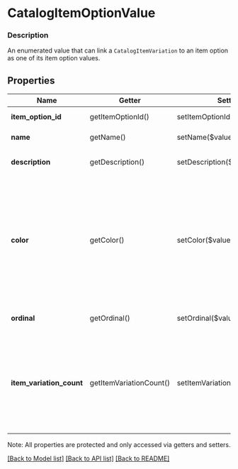 # CatalogItemOptionValue

### Description

An enumerated value that can link a `CatalogItemVariation` to an item option as one of its item option values.

## Properties
Name | Getter | Setter | Type | Description | Notes
------------ | ------------- | ------------- | ------------- | ------------- | -------------
**item_option_id** | getItemOptionId() | setItemOptionId($value) | **string** | Unique ID of the associated item option. | [optional] 
**name** | getName() | setName($value) | **string** | Name of this item option value. Searchable. | [optional] 
**description** | getDescription() | setDescription($value) | **string** | A human-readable description for the option value. | [optional] 
**color** | getColor() | setColor($value) | **string** | The HTML-supported hex color for the item option (e.g., \&quot;#ff8d4e85\&quot;). Only displayed if &#x60;show_colors&#x60; is enabled on the parent &#x60;ItemOption&#x60;. When left unset, &#x60;color&#x60; defaults to white (\&quot;#ffffff\&quot;) when &#x60;show_colors&#x60; is enabled on the parent &#x60;ItemOption&#x60;. | [optional] 
**ordinal** | getOrdinal() | setOrdinal($value) | **int** | Determines where this option value appears in a list of option values. | [optional] 
**item_variation_count** | getItemVariationCount() | setItemVariationCount($value) | **int** | The number of &#x60;CatalogItemVariation&#x60;s that currently make use of this Item Option value. Present only if &#x60;retrieve_counts&#x60; was specified on the request used to retrieve the parent Item Option of this value.  Maximum: 100 counts. | [optional] 

Note: All properties are protected and only accessed via getters and setters.

[[Back to Model list]](../../README.md#documentation-for-models) [[Back to API list]](../../README.md#documentation-for-api-endpoints) [[Back to README]](../../README.md)

